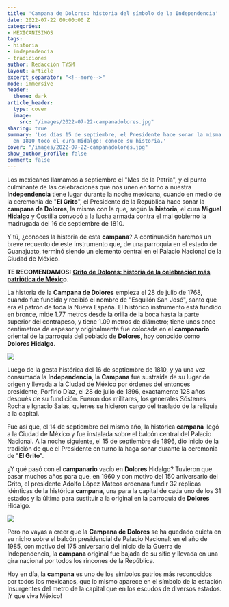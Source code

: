 ```yaml
---
title: 'Campana de Dolores: historia del símbolo de la Independencia'
date: 2022-07-22 00:00:00 Z
categories:
- MEXICANISIMOS
tags:
- historia
- independencia
- tradiciones
author: Redacción TYSM
layout: article
excerpt_separator: "<!--more-->"
mode: immersive
header:
  theme: dark
article_header:
  type: cover
  image:
    src: "/images/2022-07-22-campanadolores.jpg"
sharing: true
summary: 'Los días 15 de septiembre, el Presidente hace sonar la misma campana que
  en 1810 tocó el cura Hidalgo: conoce su historia.'
cover: "/images/2022-07-22-campanadolores.jpg"
show_author_profile: false
comment: false
---
```


Los mexicanos llamamos a septiembre el "Mes de la Patria", y el punto culminante de las celebraciones que nos unen en torno a nuestra **Independencia** tiene lugar durante la noche mexicana, cuando en medio de la ceremonia de "**El Grito**", el Presidente de la República hace sonar la **campana de Dolores**, la misma con la que, según la **historia**, el cura **Miguel Hidalgo** y Costilla convocó a la lucha armada contra el mal gobierno la madrugada del 16 de septiembre de 1810.

Y tú, ¿conoces la historia de esta **campana**? A continuación haremos un breve recuento de este instrumento que, de una parroquia en el estado de Guanajuato, terminó siendo un elemento central en el Palacio Nacional de la Ciudad de México.

**TE RECOMENDAMOS:** [**Grito de Dolores: historia de la celebración más patriótica de Méxic**](https://blog.tonoysumariachi.com/cultura/2022/07/21/grito-de-dolores-historia-de-la-celebracion-mas-patriotica-de-mexico.html)**o.**

La historia de la **Campana de Dolores** empieza el 28 de julio de 1768, cuando fue fundida y recibió el nombre de "Esquilón San José", santo que era el patrón de toda la Nueva España. El histórico instrumento está fundido en bronce, mide 1.77 metros desde la orilla de la boca hasta la parte superior del contrapeso, y tiene 1.09 metros de diámetro; tiene unos once centímetros de espesor y originalmente fue colocada en el **campanario** oriental de la parroquia del poblado de **Dolores**, hoy conocido como **Dolores Hidalgo**.

![](https://upload.wikimedia.org/wikipedia/commons/thumb/1/17/Plaza_de_Dolores.JPG/1024px-Plaza_de_Dolores.JPG)

Luego de la gesta histórica del 16 de septiembre de 1810, y ya una vez consumada la **Independencia**, la **Campana** fue sustraída de su lugar de origen y llevada a la Ciudad de México por órdenes del entonces presidente, Porfirio Díaz, el 28 de julio de 1896, exactamente 128 años después de su fundición. Fueron dos militares, los generales Sóstenes Rocha e Ignacio Salas, quienes se hicieron cargo del traslado de la reliquia a la capital.

Fue así que, el 14 de septiembre del mismo año, la histórica **campana** llegó a la Ciudad de México y fue instalada sobre el balcón central del Palacio Nacional. A la noche siguiente, el 15 de septiembre de 1896, dio inicio de la tradición de que el Presidente en turno la haga sonar durante la ceremonia de "**El Grito**".

¿Y qué pasó con el **campanario** vacío en **Dolores** Hidalgo? Tuvieron que pasar muchos años para que, en 1960 y con motivo del 150 aniversario del Grito, el presidente Adolfo López Mateos ordenara fundir 32 réplicas idénticas de la histórica **campana**, una para la capital de cada uno de los 31 estados y la última para sustituir a la original en la parroquia de **Dolores** Hidalgo.

![](https://upload.wikimedia.org/wikipedia/commons/thumb/6/6a/REPLICA_CAMPANA_DE_DOLORES.jpg/1024px-REPLICA_CAMPANA_DE_DOLORES.jpg)

Pero no vayas a creer que la **Campana de Dolores** se ha quedado quieta en su nicho sobre el balcón presidencial de Palacio Nacional: en el año de 1985, con motivo del 175 aniversario del inicio de la Guerra de Independencia, la **campana** original fue bajada de su sitio y llevada en una gira nacional por todos los rincones de la República.

Hoy en día, la **campana** es uno de los símbolos patrios más reconocidos por todos los mexicanos, que lo mismo aparece en el símbolo de la estación Insurgentes del metro de la capital que en los escudos de diversos estados. ¡Y que viva México!
